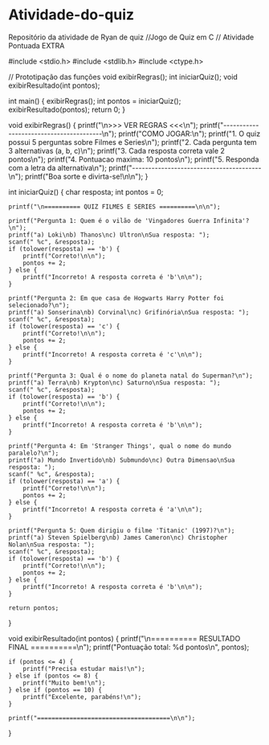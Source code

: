 # Atividade-do-quiz
Repositório da atividade de Ryan de quiz
//Jogo de Quiz em C
// Atividade Pontuada EXTRA

#include <stdio.h>
#include <stdlib.h>
#include <ctype.h>

// Prototipação das funções
void exibirRegras();
int iniciarQuiz();
void exibirResultado(int pontos);

int main() {
    exibirRegras();
    int pontos = iniciarQuiz();
    exibirResultado(pontos);
    return 0;
}

void exibirRegras() {
    printf("\n>>> VER REGRAS <<<\n");
    printf("----------------------------------------\n");
    printf("COMO JOGAR:\n");
    printf("1. O quiz possui 5 perguntas sobre Filmes e Series\n");
    printf("2. Cada pergunta tem 3 alternativas (a, b, c)\n");
    printf("3. Cada resposta correta vale 2 pontos\n");
    printf("4. Pontuacao maxima: 10 pontos\n");
    printf("5. Responda com a letra da alternativa\n");
    printf("----------------------------------------\n");
    printf("Boa sorte e divirta-se!\n\n");
}

int iniciarQuiz() {
    char resposta;
    int pontos = 0;

    printf("\n========== QUIZ FILMES E SERIES ==========\n\n");

    printf("Pergunta 1: Quem é o vilão de 'Vingadores Guerra Infinita'?\n");
    printf("a) Loki\nb) Thanos\nc) Ultron\nSua resposta: ");
    scanf(" %c", &resposta);
    if (tolower(resposta) == 'b') {
        printf("Correto!\n\n");
        pontos += 2;
    } else {
        printf("Incorreto! A resposta correta é 'b'\n\n");
    }

    printf("Pergunta 2: Em que casa de Hogwarts Harry Potter foi selecionado?\n");
    printf("a) Sonserina\nb) Corvinal\nc) Grifinória\nSua resposta: ");
    scanf(" %c", &resposta);
    if (tolower(resposta) == 'c') {
        printf("Correto!\n\n");
        pontos += 2;
    } else {
        printf("Incorreto! A resposta correta é 'c'\n\n");
    }

    printf("Pergunta 3: Qual é o nome do planeta natal do Superman?\n");
    printf("a) Terra\nb) Krypton\nc) Saturno\nSua resposta: ");
    scanf(" %c", &resposta);
    if (tolower(resposta) == 'b') {
        printf("Correto!\n\n");
        pontos += 2;
    } else {
        printf("Incorreto! A resposta correta é 'b'\n\n");
    }

    printf("Pergunta 4: Em 'Stranger Things', qual o nome do mundo paralelo?\n");
    printf("a) Mundo Invertido\nb) Submundo\nc) Outra Dimensao\nSua resposta: ");
    scanf(" %c", &resposta);
    if (tolower(resposta) == 'a') {
        printf("Correto!\n\n");
        pontos += 2;
    } else {
        printf("Incorreto! A resposta correta é 'a'\n\n");
    }

    printf("Pergunta 5: Quem dirigiu o filme 'Titanic' (1997)?\n");
    printf("a) Steven Spielberg\nb) James Cameron\nc) Christopher Nolan\nSua resposta: ");
    scanf(" %c", &resposta);
    if (tolower(resposta) == 'b') {
        printf("Correto!\n\n");
        pontos += 2;
    } else {
        printf("Incorreto! A resposta correta é 'b'\n\n");
    }

    return pontos;
}

void exibirResultado(int pontos) {
    printf("\n========== RESULTADO FINAL ==========\n");
    printf("Pontuação total: %d pontos\n", pontos);

    if (pontos <= 4) {
        printf("Precisa estudar mais!\n");
    } else if (pontos <= 8) {
        printf("Muito bem!\n");
    } else if (pontos == 10) {
        printf("Excelente, parabéns!\n");
    }

    printf("=====================================\n\n");
}
